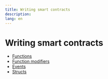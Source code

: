 ```yaml
---
title: Writing smart contracts
description:
lang: en
---
```


# Writing smart contracts

- [Functions](/en/edn/ethereum-development/smart-contracts/writing-smart-contracts/functions/)
- [Function modifiers](/en/edn/ethereum-development/smart-contracts/writing-smart-contracts/function-modifiers/)
- [Events](/en/edn/ethereum-development/smart-contracts/writing-smart-contracts/events/)
- [Structs](/en/edn/ethereum-development/smart-contracts/writing-smart-contracts/structs/)
